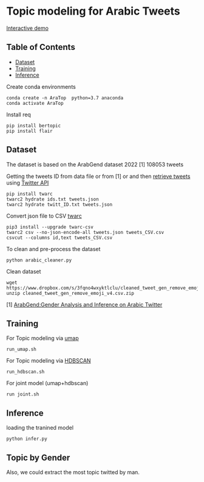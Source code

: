 # Topic modeling for Arabic Tweets

[Interactive demo](https://ahmed.jp/visual_topics.html)


## Table of Contents
- <a href='#Dataset'>Dataset</a>
- <a href='#Training'>Training</a>
- <a href='#Inference '>Inference</a>



<!--
- <a href='#Image-Text-Retrieval'>Image/Text Retrieval</a>
-->


Create conda  environments

```
conda create -n AraTop  python=3.7 anaconda 
conda activate AraTop   
``` 


Install req 
```
pip install bertopic 
pip install flair  
``` 

## Dataset 
The dataset is based on the ArabGend dataset 2022 [1] 108053 tweets  

Getting the tweets ID from data file or from [1] or and then [retrieve tweets](https://twittercommunity.com/t/arabic-tweets-in-unicode/159595/2) using [Twitter API](https://developer.twitter.com/en/docs/twitter-api/getting-started/getting-access-to-the-twitter-api) 

```
pip install twarc
twarc2 hydrate ids.txt tweets.json
twarc2 hydrate twitt_ID.txt tweets.json
``` 

Convert json file to CSV [twarc](https://github.com/DocNow/twarc-csv)

```
pip3 install --upgrade twarc-csv
twarc2 csv --no-json-encode-all tweets.json tweets_CSV.csv
csvcut --columns id,text tweets_CSV.csv
```

To clean and pre-process the dataset 

```
python arabic_cleaner.py
```

Clean dataset 
``` 
wget https://www.dropbox.com/s/3fqno4wxyktlclu/cleaned_tweet_gen_remove_emoji_v4.csv.zip 
unzip cleaned_tweet_gen_remove_emoji_v4.csv.zip
```

[1] [ArabGend:Gender Analysis and Inference on Arabic Twitter](https://aclanthology.org/2022.wnut-1.14.pdf)



## Training

For Topic modeling via [umap](https://umap-learn.readthedocs.io/en/latest/basic_usage.html)

```
run_umap.sh
```

For Topic modeling via [HDBSCAN](https://hdbscan.readthedocs.io/en/latest/how_hdbscan_works.html)

```
run_hdbscan.sh
``` 

For joint model (umap+hdbscan)

```
run joint.sh 
```

## Inference 

loading the tranined model 

```
python infer.py
``` 

## Topic by Gender

Also, we could extract the most topic twitted by man.

